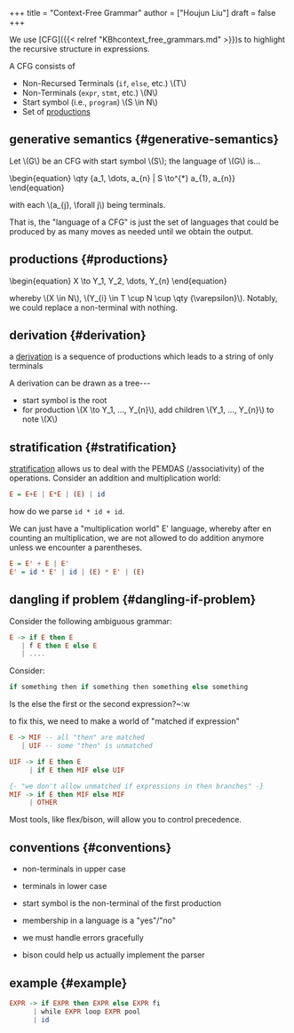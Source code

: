 +++
title = "Context-Free Grammar"
author = ["Houjun Liu"]
draft = false
+++

We use [CFG]({{< relref "KBhcontext_free_grammars.md" >}})s to highlight the recursive structure in expressions.

A CFG consists of

-   Non-Recursed Terminals (`if`, `else`, etc.) \\(T\\)
-   Non-Terminals (`expr`, `stmt`, etc.) \\(N\\)
-   Start symbol (i.e., `program`) \\(S \in N\\)
-   Set of [productions](#productions)


## generative semantics {#generative-semantics}

Let \\(G\\) be an CFG with start symbol \\(S\\); the language of \\(G\\) is...

\begin{equation}
\qty {a\_1, \dots, a\_{n} | S \to^{\*} a\_{1}, a\_{n}}
\end{equation}

with each \\(a\_{j}, \forall j\\) being terminals.

That is, the "language of a CFG" is just the set of languages that could be produced by as many moves as needed until we obtain the output.


## productions {#productions}

\begin{equation}
X \to Y\_1, Y\_2, \dots, Y\_{n}
\end{equation}

whereby \\(X \in N\\), \\(Y\_{i} \in T \cup N \cup \qty {\varepsilon}\\). Notably, we could replace a non-terminal with nothing.


## derivation {#derivation}

a [derivation](#derivation) is a sequence of productions which leads to a string of only terminals

A derivation can be drawn as a tree---

-   start symbol is the root
-   for production \\(X \to Y\_1, ..., Y\_{n}\\), add children \\(Y\_1, ..., Y\_{n}\\) to note \\(X\\)


## stratification {#stratification}

[stratification](#stratification) allows us to deal with the PEMDAS (/associativity) of the operations. Consider an addition and multiplication world:

```haskell
E = E+E | E*E | (E) | id
```

how do we parse `id * id + id`.

We can just have a "multiplication world" E' language, whereby after en counting an multiplication, we are not allowed to do addition anymore unless we encounter a parentheses.

```haskell
E = E' + E | E'
E' = id * E' | id | (E) * E' | (E)
```


## dangling if problem {#dangling-if-problem}

Consider the following ambiguous grammar:

```haskell
E -> if E then E
   | f E then E else E
   | ....
```

Consider:

```java
if something then if something then something else something
```

Is the else the first or the second expression?~:w

to fix this, we need to make a world of "matched if expression"

```haskell
E -> MIF -- all "then" are matched
   | UIF -- some "then" is unmatched

UIF -> if E then E
     | if E then MIF else UIF

{- "we don't allow unmatched if expressions in then branches" -}
MIF -> if E then MIF else MIF
     | OTHER
```

Most tools, like flex/bison, will allow you to control precedence.


## conventions {#conventions}

-   non-terminals in upper case
-   terminals in lower case
-   start symbol is the non-terminal of the first production

-   membership in a language is a "yes"/"no"
-   we must handle errors gracefully
-   bison could help us actually implement the parser


## example {#example}

```haskell
EXPR -> if EXPR then EXPR else EXPR fi
      | while EXPR loop EXPR pool
      | id
```
